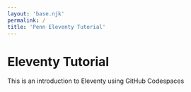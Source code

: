 ```yaml
---
layout: 'base.njk'
permalink: /
title: 'Penn Eleventy Tutorial'
---
```

# Eleventy Tutorial

This is an introduction to Eleventy using GitHub Codespaces